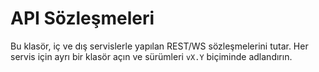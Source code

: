 # API Sözleşmeleri

Bu klasör, iç ve dış servislerle yapılan REST/WS sözleşmelerini tutar. Her servis için ayrı bir klasör açın ve sürümleri `vX.Y` biçiminde adlandırın.
